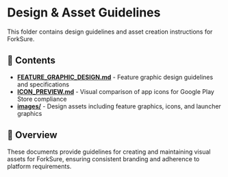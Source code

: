 # Design & Asset Guidelines

This folder contains design guidelines and asset creation instructions for ForkSure.

## 📁 Contents

- **[FEATURE_GRAPHIC_DESIGN.md](FEATURE_GRAPHIC_DESIGN.md)** - Feature graphic design guidelines and specifications
- **[ICON_PREVIEW.md](ICON_PREVIEW.md)** - Visual comparison of app icons for Google Play Store compliance
- **[images/](images/README.md)** - Design assets including feature graphics, icons, and launcher graphics

## 🎯 Overview

These documents provide guidelines for creating and maintaining visual assets for ForkSure, ensuring consistent branding and adherence to platform requirements. 